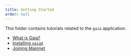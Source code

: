 ```yaml
---
title: Getting Started
order: null
---
```


This folder contains tutorials related to the `gaia` application.

- [What is Gaia?](./what-is-gaia.md)
- [Installing `gaiad`](./installation.md)
- [Joining Mainnet](/getting-started/quickstart)
